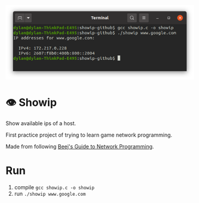 ![Screenshot of project running.](./showip.png)

# 👁️ Showip

Show available ips of a host.

First practice project of trying to learn game network programming.

Made from following [Beej's Guide to Network Programming](http://beej.us/guide/bgnet/html/#structs).

# Run

1. compile `gcc showip.c -o showip`
1. run `./showip www.google.com`